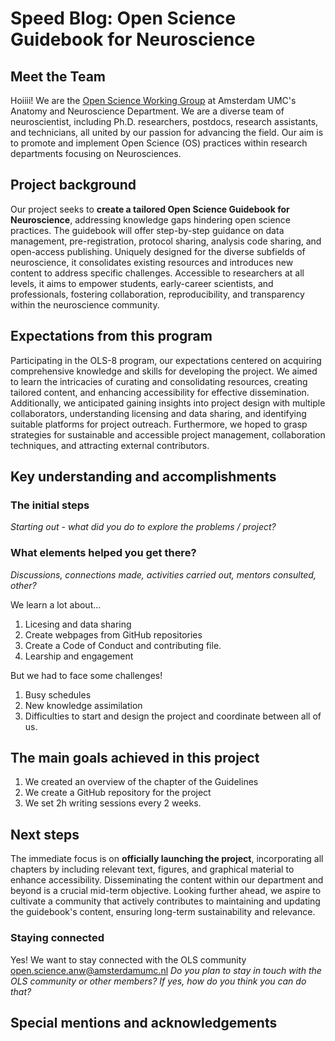 # Speed Blog: Open Science Guidebook for Neuroscience

## Meet the Team
Hoiiii! We are the [Open Science Working Group](https://anatomy-neurosciences.com/initiatives/openscience/) at Amsterdam UMC's Anatomy and Neuroscience Department. We are a diverse team of neuroscientist, including Ph.D. researchers, postdocs, research assistants, and technicians, all united by our passion for advancing the field.  Our aim is to promote and implement Open Science (OS) practices within research departments focusing on Neurosciences. 

## Project background
Our project seeks to **create a tailored Open Science Guidebook for Neuroscience**, addressing knowledge gaps hindering open science practices. The guidebook will offer step-by-step guidance on data management, pre-registration, protocol sharing, analysis code sharing, and open-access publishing. Uniquely designed for the diverse subfields of neuroscience, it consolidates existing resources and introduces new content to address specific challenges. Accessible to researchers at all levels, it aims to empower students, early-career scientists, and professionals, fostering collaboration, reproducibility, and transparency within the neuroscience community. 

## Expectations from this program  
Participating in the OLS-8 program, our expectations centered on acquiring comprehensive knowledge and skills for developing the project. We aimed to learn the intricacies of curating and consolidating resources, creating tailored content, and enhancing accessibility for effective dissemination. Additionally, we anticipated gaining insights into project design with multiple collaborators, understanding licensing and data sharing, and identifying suitable platforms for project outreach. Furthermore, we hoped to grasp strategies for sustainable and accessible project management, collaboration techniques, and attracting external contributors.

## Key understanding and accomplishments
### The initial steps 
_Starting out - what did you do to explore the problems / project?_

### What elements helped you get there? 
_Discussions, connections made, activities carried out, mentors consulted, other?_

We learn a lot about... 
1. Licesing and data sharing
2. Create webpages from GitHub repositories
3. Create a Code of Conduct and contributing file.
4. Learship and engagement
   
But we had to face some challenges!
1. Busy schedules
2. New knowledge assimilation
3. Difficulties to start and design the project and coordinate between all of us. 

## The main goals achieved in this project 
1. We created an overview of the chapter of the Guidelines
2. We create a GitHub repository for the project
3. We set 2h writing sessions every 2 weeks.

## Next steps
The immediate focus is on **officially launching the project**, incorporating all chapters by including relevant text, figures, and graphical material to enhance accessibility. Disseminating the content within our department and beyond is a crucial mid-term objective. Looking further ahead, we aspire to cultivate a community that actively contributes to maintaining and updating the guidebook's content, ensuring long-term sustainability and relevance.

### Staying connected
Yes! We want to stay connected with the OLS community  open.science.anw@amsterdamumc.nl 
_Do you plan to stay in touch with the OLS community or other members? If yes, how do you think you can do that?_

## Special mentions and acknowledgements


